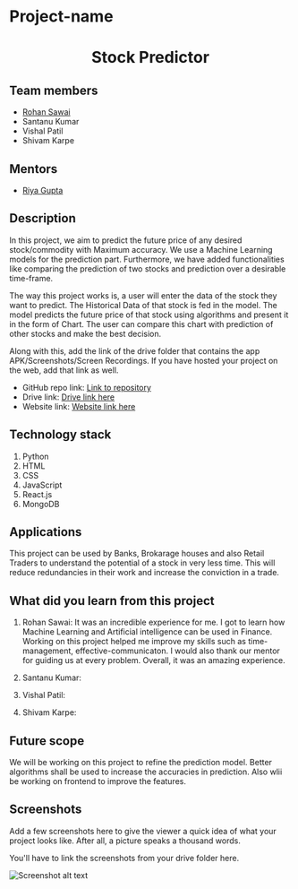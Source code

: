 
# Project-name
  <h1 align="center">Stock Predictor</h1>

## Team members
* [Rohan Sawai](https://github.com/rohansawai)
* Santanu Kumar
* Vishal Patil
* Shivam Karpe

## Mentors
* [Riya Gupta](https://github.com/RiyaGupta99)

## Description
In this project, we aim to predict the future price of any desired stock/commodity with Maximum accuracy. We use a Machine Learning models for the prediction part. Furthermore, we have added functionalities like comparing the prediction of two stocks and prediction over a desirable time-frame.

The way this project works is, a user will enter the data of the stock they want to predict. The Historical Data of that stock is fed in the model. The model predicts the future price of that stock using algorithms and present it in the form of Chart. The user can compare this chart with prediction of other stocks and make the best decision.  

Along with this, add the link of the drive folder that contains the app APK/Screenshots/Screen Recordings. If you have hosted your project on the web, add that link as well.

* GitHub repo link: [Link to repository](https://github.com/rohansawai/StockPredictor)
* Drive link: [Drive link here](https://drive.google.com/)
* Website link: [Website link here](https://stockrr-app.herokuapp.com/home)

## Technology stack
1. Python
2. HTML
3. CSS
4. JavaScript
5. React.js
6. MongoDB


## Applications
This project can be used by Banks, Brokarage houses and also Retail Traders to understand the potential of a stock in very less time. This will reduce redundancies in their work and increase the conviction in a trade.

## What did you learn from this project

1. Rohan Sawai: It was an incredible experience for me. I got to learn how Machine Learning and Artificial intelligence can be used in Finance. Working on this project helped me improve my skills such as time-management, effective-communicaton. I would also thank our mentor for guiding us at every problem. Overall, it was an amazing experience.

2. Santanu Kumar:

3. Vishal Patil:

4. Shivam Karpe:


## Future scope
We will be working on this project to refine the prediction model. Better algorithms shall be used to increase the accuracies in prediction. Also wlii be working on frontend to improve the features.

## Screenshots
Add a few screenshots here to give the viewer a quick idea of what your project looks like. After all, a picture speaks a thousand words.

You'll have to link the screenshots from your drive folder here.

![Screenshot alt text](https://edtimes.in/wp-content/uploads/2018/09/NikeMeme10-640x633.jpg "Here is a screenshot")
